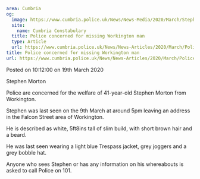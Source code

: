 ```yaml
area: Cumbria
og:
  image: https://www.cumbria.police.uk/News/News-Media/2020/March/Stephen-Mortonjpg.jpg
  site:
    name: Cumbria Constabulary
  title: Police concerned for missing Workington man
  type: Article
  url: https://www.cumbria.police.uk/News/News-Articles/2020/March/Police-concerned-for-missing-Workington-man.aspx
title: Police concerned for missing Workington man
url: https://www.cumbria.police.uk/News/News-Articles/2020/March/Police-concerned-for-missing-Workington-man.aspx
```

Posted on 10:12:00 on 19th March 2020

Stephen Morton

Police are concerned for the welfare of 41-year-old Stephen Morton from Workington.

Stephen was last seen on the 9th March at around 5pm leaving an address in the Falcon Street area of Workington.

He is described as white, 5ft8ins tall of slim build, with short brown hair and a beard.

He was last seen wearing a light blue Trespass jacket, grey joggers and a grey bobble hat.

Anyone who sees Stephen or has any information on his whereabouts is asked to call Police on 101.
